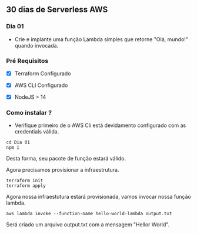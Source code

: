 
## 30 dias de Serverless AWS

  

### Dia 01

- Crie e implante uma função Lambda simples que retorne "Olá, mundo!" quando invocada.

  

### Pré Requisitos

- [x] Terraform Configurado

- [x] AWS CLI Configurado

- [x] NodeJS > 14

### Como instalar ?
- Verifique primeiro de o AWS Cli está devidamento configurado com as credentials válida.

```  
cd Dia 01
npm i
```
Desta forma, seu pacote de função estará válido.

Agora precisamos provisionar a infraestrutura.
```  
terraform init
terraform apply
```
Agora nossa infraestutura estará provisionada, vamos invocar nossa função lambda.
```  
aws lambda invoke --function-name hello-world-lambda output.txt
```  

Será criado um arquivo output.txt com a mensagem "Hellor World".